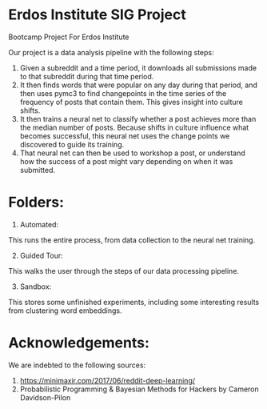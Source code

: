 # Erdos Institute SIG Project
Bootcamp Project For Erdos Institute

Our project is a data analysis pipeline with the following steps:

1. Given a subreddit and a time period, it downloads all submissions made to that subreddit during that time period.
2. It then finds words that were popular on any day during that period, and then uses pymc3 to find changepoints in the time series of the frequency of posts that contain them. This gives insight into culture shifts.
3. It then trains a neural net to classify whether a post achieves more than the median number of posts. Because shifts in culture influence what becomes successful, this neural net uses the change points we discovered to guide its training.
4. That neural net can then be used to workshop a post, or understand how the success of a post might vary depending on when it was submitted.

# Folders:

1. Automated:

This runs the entire process, from data collection to the neural net training.

2. Guided Tour:

This walks the user through the steps of our data processing pipeline.

3. Sandbox:

This stores some unfinished experiments, including some interesting results from clustering word embeddings.

# Acknowledgements:

We are indebted to the following sources:

1. https://minimaxir.com/2017/06/reddit-deep-learning/
2. Probabilistic Programming & Bayesian Methods for Hackers by Cameron Davidson-Pilon